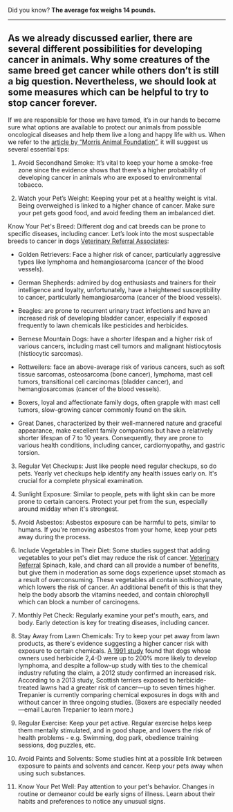 Did you know? **The average fox weighs 14 pounds.**

<hr>
<h2>As we already discussed earlier, there are several different possibilities for developing cancer in animals. Why some creatures of the same breed get cancer while others don’t is still a big question. Nevertheless, we should look at some measures which can be helpful to try to stop cancer forever.</h2>

If we are responsible for those we have tamed, it’s in our hands to become sure what options are available to protect our animals from possible oncological diseases and help them live a long and happy life with us. When we refer to the [article by “Morris Animal Foundation”](https://www.morrisanimalfoundation.org/article/tips-keep-your-pet-healthy-and-actions-you-can-take-stop-cancer-furever#:~:text=Avoid%20long%2Dterm%20exposure%20to,it%20is%20strongest%2C%20around%20midday.), it will suggest us several essential tips:

1. Avoid Secondhand Smoke: It’s vital to keep your home a smoke-free zone since the evidence shows that there’s a higher probability of developing cancer in animals who are exposed to environmental tobacco.

2. Watch your Pet’s Weight: Keeping your pet at a healthy weight is vital. Being overweighed is linked to a higher chance of cancer. Make sure your pet gets good food, and avoid feeding them an imbalanced diet.

Know Your Pet's Breed: Different dog and cat breeds can be prone to specific diseases, including cancer. Let’s look into the most suspectable breeds to cancer in dogs [Veterinary Referral Associates](https://www.vravet.com/site/blog/2022/03/31/which-dog-breeds-are-prone-to-developing-cancer):

+ Golden Retrievers: Face a higher risk of cancer, particularly aggressive types like lymphoma and hemangiosarcoma (cancer of the blood vessels). 
+ German Shepherds: admired by dog enthusiasts and trainers for their intelligence and loyalty, unfortunately, have a heightened susceptibility to cancer, particularly hemangiosarcoma (cancer of the blood vessels).

+ Beagles: are prone to recurrent urinary tract infections and have an increased risk of developing bladder cancer, especially if exposed frequently to lawn chemicals like pesticides and herbicides.

+ Bernese Mountain Dogs: have a shorter lifespan and a higher risk of various cancers, including mast cell tumors and malignant histiocytosis (histiocytic sarcomas).
+ Rottweilers: face an above-average risk of various cancers, such as soft tissue sarcomas, osteosarcoma (bone cancer), lymphoma, mast cell tumors, transitional cell carcinomas (bladder cancer), and hemangiosarcomas (cancer of the blood vessels).
+ Boxers, loyal and affectionate family dogs, often grapple with mast cell tumors, slow-growing cancer commonly found on the skin.

+ Great Danes, characterized by their well-mannered nature and graceful appearance, make excellent family companions but have a relatively shorter lifespan of 7 to 10 years. Consequently, they are prone to various health conditions, including cancer, cardiomyopathy, and gastric torsion.


3. Regular Vet Checkups: Just like people need regular checkups, so do pets. Yearly vet checkups help identify any health issues early on. It's crucial for a complete physical examination.

4. Sunlight Exposure: Similar to people, pets with light skin can be more prone to certain cancers. Protect your pet from the sun, especially around midday when it's strongest.

5. Avoid Asbestos: Asbestos exposure can be harmful to pets, similar to humans. If you're removing asbestos from your home, keep your pets away during the process.

6. Include Vegetables in Their Diet: Some studies suggest that adding vegetables to your pet's diet may reduce the risk of cancer. [Veterinary Referral](https://www.vravet.com/site/blog/2022/03/31/which-dog-breeds-are-prone-to-developing-cancer) Spinach, kale, and chard can all provide a number of benefits, but give them in moderation as some dogs experience upset stomach as a result of overconsuming. These vegetables all contain isothiocyanate, which lowers the risk of cancer. An additional benefit of this is that they help the body absorb the vitamins needed, and contain chlorophyll which can block a number of carcinogens.

7. Monthly Pet Check: Regularly examine your pet's mouth, ears, and body. Early detection is key for treating diseases, including cancer.

8. Stay Away from Lawn Chemicals: Try to keep your pet away from lawn products, as there's evidence suggesting a higher cancer risk with exposure to certain chemicals. [A 1991 study](https://www.humanesociety.org/news/dogs-lawn-care-and-cancer#:~:text=%E2%80%9CAlthough%20there%20are%20still%20a,sake%20of%20their%20pets%20and) found that dogs whose owners used herbicide 2,4-D were up to 200% more likely to develop lymphoma, and despite a follow-up study with ties to the chemical industry refuting the claim, a 2012 study confirmed an increased risk. According to a 2013 study, Scottish terriers exposed to herbicide-treated lawns had a greater risk of cancer—up to seven times higher. Trepanier is currently comparing chemical exposures in dogs with and without cancer in three ongoing studies. (Boxers are especially needed—email Lauren Trepanier to learn more.)

9. Regular Exercise: Keep your pet active. Regular exercise helps keep them mentally stimulated, and in good shape, and lowers the risk of health problems - e.g. Swimming, dog park, obedience training sessions, dog puzzles, etc.

10. Avoid Paints and Solvents: Some studies hint at a possible link between exposure to paints and solvents and cancer. Keep your pets away when using such substances.

11. Know Your Pet Well: Pay attention to your pet's behavior. Changes in routine or demeanor could be early signs of illness. Learn about their habits and preferences to notice any unusual signs.